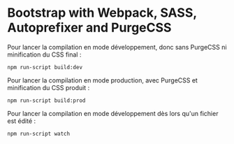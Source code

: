 # Bootstrap with Webpack, SASS, Autoprefixer and PurgeCSS

Pour lancer la compilation en mode développement, donc sans PurgeCSS ni minification du CSS final :

```
npm run-script build:dev
```

Pour lancer la compilation en mode production, avec PurgeCSS et minification du CSS produit :

```
npm run-script build:prod
```

Pour lancer la compilation en mode développement dès lors qu'un fichier est édité :

```
npm run-script watch
```